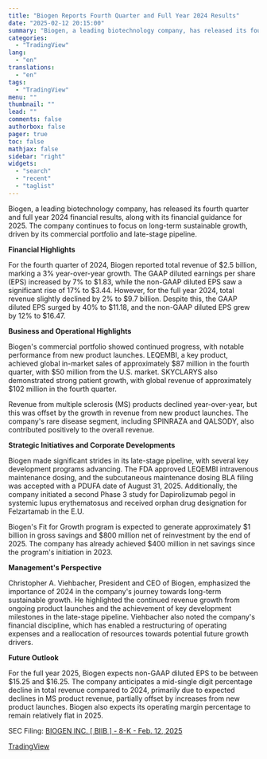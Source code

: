 ```yaml
---
title: "Biogen Reports Fourth Quarter and Full Year 2024 Results"
date: "2025-02-12 20:15:00"
summary: "Biogen, a leading biotechnology company, has released its fourth quarter and full year 2024 financial results, along with its financial guidance for 2025. The company continues to focus on long-term sustainable growth, driven by its commercial portfolio and late-stage pipeline. Financial Highlights For the fourth quarter of 2024, Biogen reported..."
categories:
  - "TradingView"
lang:
  - "en"
translations:
  - "en"
tags:
  - "TradingView"
menu: ""
thumbnail: ""
lead: ""
comments: false
authorbox: false
pager: true
toc: false
mathjax: false
sidebar: "right"
widgets:
  - "search"
  - "recent"
  - "taglist"
---
```


Biogen, a leading biotechnology company, has released its fourth quarter and full year 2024 financial results, along with its financial guidance for 2025. The company continues to focus on long-term sustainable growth, driven by its commercial portfolio and late-stage pipeline.

**Financial Highlights**

For the fourth quarter of 2024, Biogen reported total revenue of $2.5 billion, marking a 3% year-over-year growth. The GAAP diluted earnings per share (EPS) increased by 7% to $1.83, while the non-GAAP diluted EPS saw a significant rise of 17% to $3.44. However, for the full year 2024, total revenue slightly declined by 2% to $9.7 billion. Despite this, the GAAP diluted EPS surged by 40% to $11.18, and the non-GAAP diluted EPS grew by 12% to $16.47.

**Business and Operational Highlights**

Biogen's commercial portfolio showed continued progress, with notable performance from new product launches. LEQEMBI, a key product, achieved global in-market sales of approximately $87 million in the fourth quarter, with $50 million from the U.S. market. SKYCLARYS also demonstrated strong patient growth, with global revenue of approximately $102 million in the fourth quarter.

Revenue from multiple sclerosis (MS) products declined year-over-year, but this was offset by the growth in revenue from new product launches. The company's rare disease segment, including SPINRAZA and QALSODY, also contributed positively to the overall revenue.

**Strategic Initiatives and Corporate Developments**

Biogen made significant strides in its late-stage pipeline, with several key development programs advancing. The FDA approved LEQEMBI intravenous maintenance dosing, and the subcutaneous maintenance dosing BLA filing was accepted with a PDUFA date of August 31, 2025. Additionally, the company initiated a second Phase 3 study for Dapirolizumab pegol in systemic lupus erythematosus and received orphan drug designation for Felzartamab in the E.U.

Biogen's Fit for Growth program is expected to generate approximately $1 billion in gross savings and $800 million net of reinvestment by the end of 2025. The company has already achieved $400 million in net savings since the program's initiation in 2023.

**Management's Perspective**

Christopher A. Viehbacher, President and CEO of Biogen, emphasized the importance of 2024 in the company's journey towards long-term sustainable growth. He highlighted the continued revenue growth from ongoing product launches and the achievement of key development milestones in the late-stage pipeline. Viehbacher also noted the company's financial discipline, which has enabled a restructuring of operating expenses and a reallocation of resources towards potential future growth drivers.

**Future Outlook**

For the full year 2025, Biogen expects non-GAAP diluted EPS to be between $15.25 and $16.25. The company anticipates a mid-single digit percentage decline in total revenue compared to 2024, primarily due to expected declines in MS product revenue, partially offset by increases from new product launches. Biogen also expects its operating margin percentage to remain relatively flat in 2025.

SEC Filing: [BIOGEN INC. [ BIIB ] - 8-K - Feb. 12, 2025](https://www.sec.gov/Archives/edgar/data/875045/000087504525000004/biib-20250212.htm)

[TradingView](https://www.tradingview.com/news/tradingview:dbe38bf3901b1:0-biogen-reports-fourth-quarter-and-full-year-2024-results/)
